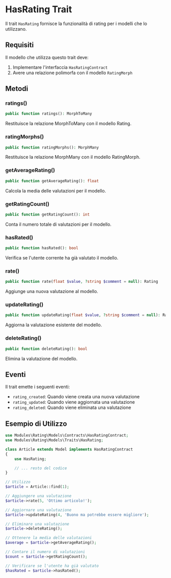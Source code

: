 # HasRating Trait

Il trait `HasRating` fornisce la funzionalità di rating per i modelli che lo utilizzano.

## Requisiti

Il modello che utilizza questo trait deve:

1. Implementare l'interfaccia `HasRatingContract`
2. Avere una relazione polimorfa con il modello `RatingMorph`

## Metodi

### ratings()

```php
public function ratings(): MorphToMany
```

Restituisce la relazione MorphToMany con il modello Rating.

### ratingMorphs()

```php
public function ratingMorphs(): MorphMany
```

Restituisce la relazione MorphMany con il modello RatingMorph.

### getAverageRating()

```php
public function getAverageRating(): float
```

Calcola la media delle valutazioni per il modello.

### getRatingCount()

```php
public function getRatingCount(): int
```

Conta il numero totale di valutazioni per il modello.

### hasRated()

```php
public function hasRated(): bool
```

Verifica se l'utente corrente ha già valutato il modello.

### rate()

```php
public function rate(float $value, ?string $comment = null): Rating
```

Aggiunge una nuova valutazione al modello.

### updateRating()

```php
public function updateRating(float $value, ?string $comment = null): Rating
```

Aggiorna la valutazione esistente del modello.

### deleteRating()

```php
public function deleteRating(): bool
```

Elimina la valutazione del modello.

## Eventi

Il trait emette i seguenti eventi:

- `rating_created`: Quando viene creata una nuova valutazione
- `rating_updated`: Quando viene aggiornata una valutazione
- `rating_deleted`: Quando viene eliminata una valutazione

## Esempio di Utilizzo

```php
use Modules\Rating\Models\Contracts\HasRatingContract;
use Modules\Rating\Models\Traits\HasRating;

class Article extends Model implements HasRatingContract
{
    use HasRating;

    // ... resto del codice
}

// Utilizzo
$article = Article::find(1);

// Aggiungere una valutazione
$article->rate(5, 'Ottimo articolo!');

// Aggiornare una valutazione
$article->updateRating(4, 'Buono ma potrebbe essere migliore');

// Eliminare una valutazione
$article->deleteRating();

// Ottenere la media delle valutazioni
$average = $article->getAverageRating();

// Contare il numero di valutazioni
$count = $article->getRatingCount();

// Verificare se l'utente ha già valutato
$hasRated = $article->hasRated();
``` 